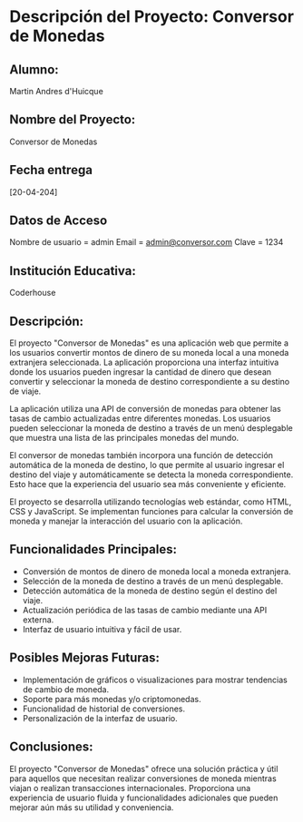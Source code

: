 # Descripción del Proyecto: Conversor de Monedas

## Alumno:
Martin Andres d'Huicque

## Nombre del Proyecto:
Conversor de Monedas

## Fecha entrega
[20-04-204]

## Datos de Acceso 

Nombre de usuario = admin
Email = admin@conversor.com
Clave = 1234



## Institución Educativa:
Coderhouse

## Descripción:
El proyecto "Conversor de Monedas" es una aplicación web que permite a los usuarios convertir montos de dinero de su moneda local a una moneda extranjera seleccionada. La aplicación proporciona una interfaz intuitiva donde los usuarios pueden ingresar la cantidad de dinero que desean convertir y seleccionar la moneda de destino correspondiente a su destino de viaje.

La aplicación utiliza una API de conversión de monedas para obtener las tasas de cambio actualizadas entre diferentes monedas. Los usuarios pueden seleccionar la moneda de destino a través de un menú desplegable que muestra una lista de las principales monedas del mundo.

El conversor de monedas también incorpora una función de detección automática de la moneda de destino, lo que permite al usuario ingresar el destino del viaje y automáticamente se detecta la moneda correspondiente. Esto hace que la experiencia del usuario sea más conveniente y eficiente.

El proyecto se desarrolla utilizando tecnologías web estándar, como HTML, CSS y JavaScript. Se implementan funciones para calcular la conversión de moneda y manejar la interacción del usuario con la aplicación.

## Funcionalidades Principales:
- Conversión de montos de dinero de moneda local a moneda extranjera.
- Selección de la moneda de destino a través de un menú desplegable.
- Detección automática de la moneda de destino según el destino del viaje.
- Actualización periódica de las tasas de cambio mediante una API externa.
- Interfaz de usuario intuitiva y fácil de usar.

## Posibles Mejoras Futuras:
- Implementación de gráficos o visualizaciones para mostrar tendencias de cambio de moneda.
- Soporte para más monedas y/o criptomonedas.
- Funcionalidad de historial de conversiones.
- Personalización de la interfaz de usuario.

## Conclusiones:
El proyecto "Conversor de Monedas" ofrece una solución práctica y útil para aquellos que necesitan realizar conversiones de moneda mientras viajan o realizan transacciones internacionales. Proporciona una experiencia de usuario fluida y funcionalidades adicionales que pueden mejorar aún más su utilidad y conveniencia.

